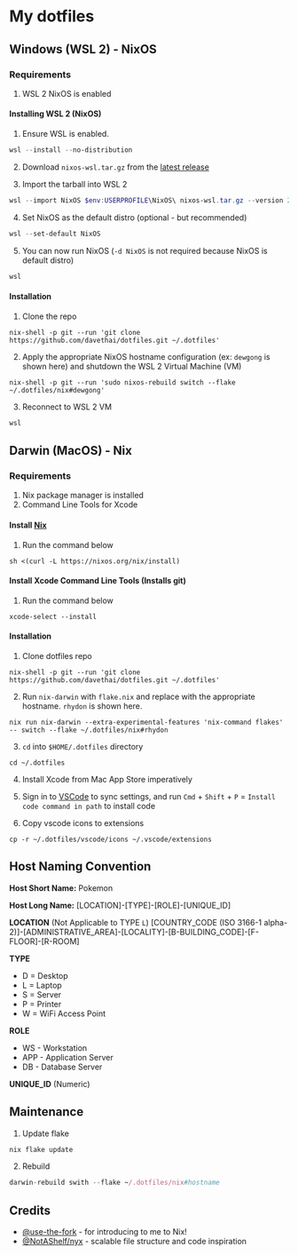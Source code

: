 # My dotfiles

## Windows (WSL 2) - NixOS

### Requirements

1. WSL 2 NixOS is enabled

#### Installing WSL 2 (NixOS)

1. Ensure WSL is enabled.

```powershell
wsl --install --no-distribution
```

2. Download `nixos-wsl.tar.gz` from the [latest release](https://github.com/nix-community/NixOS-WSL/releases/latest)

3. Import the tarball into WSL 2

```powershell
wsl --import NixOS $env:USERPROFILE\NixOS\ nixos-wsl.tar.gz --version 2
```

4. Set NixOS as the default distro (optional - but recommended)

```powershell
wsl --set-default NixOS
```

5. You can now run NixOS (`-d NixOS` is not required because NixOS is default distro)

```powershell
wsl
```

#### Installation

1. Clone the repo

```shell
nix-shell -p git --run 'git clone https://github.com/davethai/dotfiles.git ~/.dotfiles'
```

2. Apply the appropriate NixOS hostname configuration (ex: `dewgong` is shown here) and shutdown the WSL 2 Virtual Machine (VM)

```shell
nix-shell -p git --run 'sudo nixos-rebuild switch --flake ~/.dotfiles/nix#dewgong'
```

3. Reconnect to WSL 2 VM

```powershell
wsl
```

## Darwin (MacOS) - Nix

### Requirements

1. Nix package manager is installed
2. Command Line Tools for Xcode

#### Install [Nix](https://nixos.org/download/)

1. Run the command below

```shell
sh <(curl -L https://nixos.org/nix/install)
```

#### Install Xcode Command Line Tools (Installs git)

1. Run the command below

```shell
xcode-select --install
```

#### Installation

1. Clone dotfiles repo

```shell
nix-shell -p git --run 'git clone https://github.com/davethai/dotfiles.git ~/.dotfiles'
```

2. Run `nix-darwin` with `flake.nix` and replace with the appropriate hostname. `rhydon` is shown here.

```shell
nix run nix-darwin --extra-experimental-features 'nix-command flakes' -- switch --flake ~/.dotfiles/nix#rhydon
```

3. `cd` into `$HOME/.dotfiles` directory

```shell
cd ~/.dotfiles
```

4. Install Xcode from Mac App Store imperatively

5. Sign in to [VSCode](https://code.visualstudio.com/) to sync settings, and run `Cmd` + `Shift` + `P` = `Install code command in path` to install code

6. Copy vscode icons to extensions

```shell
cp -r ~/.dotfiles/vscode/icons ~/.vscode/extensions
```

## Host Naming Convention

**Host Short Name:** Pokemon

**Host Long Name:** [LOCATION]-[TYPE]-[ROLE]-[UNIQUE_ID]

**LOCATION** (Not Applicable to TYPE `L`)
[COUNTRY_CODE (ISO 3166-1 alpha-2)]-[ADMINISTRATIVE_AREA]-[LOCALITY]-[B-BUILDING_CODE]-[F-FLOOR]-[R-ROOM]

**TYPE**

- D = Desktop
- L = Laptop
- S = Server
- P = Printer
- W = WiFi Access Point

**ROLE**

- WS - Workstation
- APP - Application Server
- DB - Database Server

**UNIQUE_ID** (Numeric)

## Maintenance

1. Update flake

```nix
nix flake update
```

2. Rebuild

```nix
darwin-rebuild swith --flake ~/.dotfiles/nix#hostname
```

## Credits

- [@use-the-fork](https://github.com/use-the-fork) - for introducing to me to Nix!
- [@NotAShelf/nyx](https://github.com/NotAShelf/nyx) - scalable file structure and code inspiration
